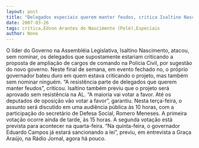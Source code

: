 ```yaml
---
layout: post
title: "Delegados especiais querem manter feudos, critica Isaltino Nascimento"
date: 2007-03-26
tags: crítica,Edson Arantes do Nascimento (Pelé),Especiais
author: None
---
```

O líder do Governo na Assembléia Legislativa, Isaltino Nascimento, atacou, sem nominar, os delegados que supostamente estariam criticando a proposta de ampliação de cargos de comando na Polícia Civil, por sugestão do novo governo. Neste final de semana, em evento fechado no, o próprio governador bateu duro em quem estava criticando o projeto, mas também sem nominar ninguém.
“A resistência parte de delegados que querem manter feudos”, criticou.
Isaltino também previu que o projeto será aprovado sem resistência na AL.
“A maioria vai votar a favor. Até os deputados de oposição vão votar a favor”, garantiu.
Nesta terça-feira, o assunto será discutido em uma audiência pública às 10 horas, com a participação do secretário de Defesa Social, Romero Meneses.
A primeira votação ocorre ainda de tarde, às 15 horas. A segunda votação está prevista para acontecer na quarta-feira. “Na quinta-feira, o governador Eduardo Campos já estará sancionando a lei”, previu, em entrevista a Graça Araújo, na Rádio Jornal, agora há pouco. 